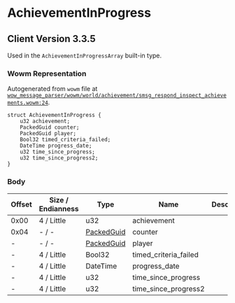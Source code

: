 # AchievementInProgress

## Client Version 3.3.5

Used in the `AchievementInProgressArray` built-in type.

### Wowm Representation

Autogenerated from `wowm` file at [`wow_message_parser/wowm/world/achievement/smsg_respond_inspect_achievements.wowm:24`](https://github.com/gtker/wow_messages/tree/main/wow_message_parser/wowm/world/achievement/smsg_respond_inspect_achievements.wowm#L24).
```rust,ignore
struct AchievementInProgress {
    u32 achievement;
    PackedGuid counter;
    PackedGuid player;
    Bool32 timed_criteria_failed;
    DateTime progress_date;
    u32 time_since_progress;
    u32 time_since_progress2;
}
```
### Body

| Offset | Size / Endianness | Type | Name | Description | Comment |
| ------ | ----------------- | ---- | ---- | ----------- | ------- |
| 0x00 | 4 / Little | u32 | achievement |  |  |
| 0x04 | - / - | [PackedGuid](../spec/packed-guid.md) | counter |  |  |
| - | - / - | [PackedGuid](../spec/packed-guid.md) | player |  |  |
| - | 4 / Little | Bool32 | timed_criteria_failed |  |  |
| - | 4 / Little | DateTime | progress_date |  |  |
| - | 4 / Little | u32 | time_since_progress |  |  |
| - | 4 / Little | u32 | time_since_progress2 |  |  |

